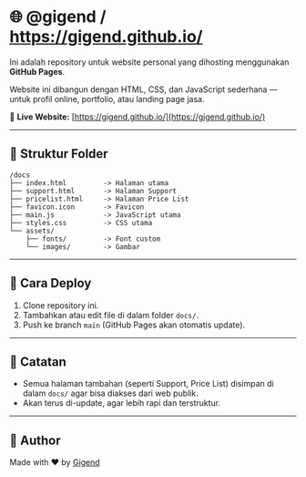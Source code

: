 # 🌐 @gigend / https://gigend.github.io/

Ini adalah repository untuk website personal yang dihosting menggunakan **GitHub Pages**.

Website ini dibangun dengan HTML, CSS, dan JavaScript sederhana — untuk profil online, portfolio, atau landing page jasa.

🔗 **Live Website:**  [https://gigend.github.io/](https://gigend.github.io/)

---

## 💾 Struktur Folder

```
/docs
├── index.html         -> Halaman utama
├── support.html       -> Halaman Support
├── pricelist.html     -> Halaman Price List
├── favicon.icon       -> Favicon
├── main.js            -> JavaScript utama
├── styles.css         -> CSS utama
└── assets/
    ├── fonts/         -> Font custom
    └── images/        -> Gambar
```

---

## 🚀 Cara Deploy

1. Clone repository ini.
2. Tambahkan atau edit file di dalam folder `docs/`.
3. Push ke branch `main` (GitHub Pages akan otomatis update).

---

## 🎯 Catatan

- Semua halaman tambahan (seperti Support, Price List) disimpan di dalam `docs/` agar bisa diakses dari web publik.
- Akan terus di-update, agar lebih rapi dan terstruktur.

---

## 👤 Author

Made with ❤️ by [Gigend](https://gigend.github.io/)